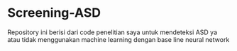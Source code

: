 # Screening-ASD
Repository ini berisi dari code penelitian saya untuk mendeteksi ASD ya atau tidak menggunakan machine learning dengan base line neural network
